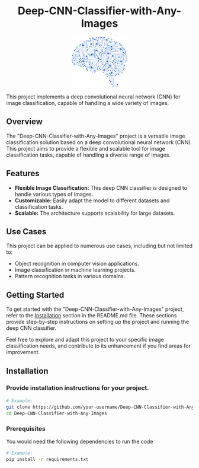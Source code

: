 <h1 align="center">Deep-CNN-Classifier-with-Any-Images</h1>

<p align="center">
  <img src="assets/dl.png" alt="Project Overview" width="150">
</p>

This project implements a deep convolutional neural network (CNN) for image classification, capable of handling a wide variety of images.

## Overview

The "Deep-CNN-Classifier-with-Any-Images" project is a versatile image classification solution based on a deep convolutional neural network (CNN). This project aims to provide a flexible and scalable tool for image classification tasks, capable of handling a diverse range of images.


## Features

- **Flexible Image Classification:** This deep CNN classifier is designed to handle various types of images.
- **Customizable:** Easily adapt the model to different datasets and classification tasks.
- **Scalable:** The architecture supports scalability for large datasets.

## Use Cases

This project can be applied to numerous use cases, including but not limited to:

- Object recognition in computer vision applications.
- Image classification in machine learning projects.
- Pattern recognition tasks in various domains.

## Getting Started

To get started with the "Deep-CNN-Classifier-with-Any-Images" project, refer to the [Installation](#installation) section in the README.md file. These sections provide step-by-step instructions on setting up the project and running the deep CNN classifier.

Feel free to explore and adapt this project to your specific image classification needs, and contribute to its enhancement if you find areas for improvement.

## Installation

### Provide installation instructions for your project.

```bash
# Example:
git clone https://github.com/your-username/Deep-CNN-Classifier-with-Any-Images.git
cd Deep-CNN-Classifier-with-Any-Images
```

### Prerequisites

You would need the following dependencies to run the code

```bash
# Example:
pip install -r requirements.txt
```

